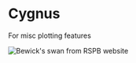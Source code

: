 # Cygnus 

For misc plotting features

![Bewick's swan from RSPB website](https://www.rspb.org.uk/globalassets/images/birds-and-wildlife/bird-species-illustrations/bewick_s-swan_adult_1200x675.jpg?preset=largelandscape_mobile)
